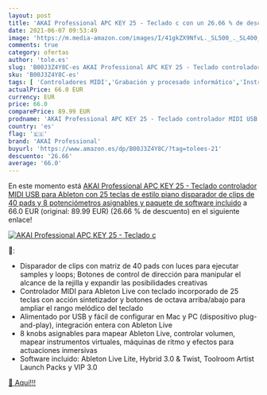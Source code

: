```yaml
---
layout: post
title: 'AKAI Professional APC KEY 25 - Teclado c con un 26.66 % de descuento'
date: 2021-06-07 09:53:49
image: 'https://m.media-amazon.com/images/I/41gkZX9NfvL._SL500_._SL400_.jpg'
comments: true
category: ofertas
author: 'tole.es'
slug: 'B00J3Z4Y8C-es AKAI Professional APC KEY 25 - Teclado controlador MIDI...'
sku: 'B00J3Z4Y8C-es'
tags: [ 'Controladores MIDI','Grabación y procesado informático','Instrumentos musicales','akai professional','teclado', ]
actualPrice: 66.0 EUR
currency: EUR
price: 66.0
comparePrice: 89.99 EUR
prodname: 'AKAI Professional APC KEY 25 - Teclado controlador MIDI USB para Ableton con 25 teclas de estilo piano  disparador de clips de 40 pads y 8 potenciómetros asignables y paquete de software incluido'
country: 'es'
flag: '🇪🇸'
brand: 'AKAI Professional'
buyurl: 'https://www.amazon.es/dp/B00J3Z4Y8C/?tag=tolees-21'
descuento: '26.66'
average: '66.0'
---
```


En este momento está [AKAI Professional APC KEY 25 - Teclado controlador MIDI USB para Ableton con 25 teclas de estilo piano  disparador de clips de 40 pads y 8 potenciómetros asignables y paquete de software incluido](https://www.amazon.es/dp/B00J3Z4Y8C/?tag=tolees-21) a 66.0 EUR (original: 89.99 EUR) (26.66 %  de descuento) en el siguiente enlace!

[![AKAI Professional APC KEY 25 - Teclado c](https://m.media-amazon.com/images/I/41gkZX9NfvL._SL500_._SL400_.jpg)](https://www.amazon.es/dp/B00J3Z4Y8C/?tag=tolees-21)

🔎:

- Disparador de clips con matriz de 40 pads con luces para ejecutar samples y loops; Botones de control de dirección para manipular el alcance de la rejilla y expandir las posibilidades creativas
- Controlador MIDI para Ableton Live con teclado incorporado de 25 teclas con acción sintetizador y botones de octava arriba/abajo para ampliar el rango melódico del teclado
- Alimentado por USB y fácil de configurar en Mac y PC (dispositivo plug-and-play), integración entera con Ableton Live
- 8 knobs asignables para mapear Ableton Live, controlar volumen, mapear instrumentos virtuales, máquinas de ritmo y efectos para actuaciones inmersivas
- Software incluido: Ableton Live Lite, Hybrid 3.0 & Twist, Toolroom Artist Launch Packs y VIP 3.0

[🛒 Aquí!!!](https://www.amazon.es/dp/B00J3Z4Y8C/?tag=tolees-21)

